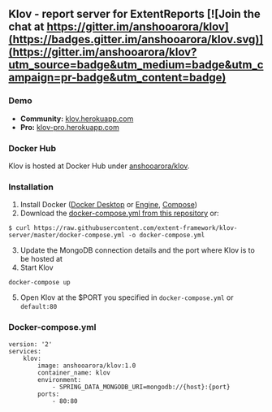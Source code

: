 ## Klov - report server for ExtentReports   [![Join the chat at https://gitter.im/anshooarora/klov](https://badges.gitter.im/anshooarora/klov.svg)](https://gitter.im/anshooarora/klov?utm_source=badge&utm_medium=badge&utm_campaign=pr-badge&utm_content=badge)

### Demo

* **Community:**  [klov.herokuapp.com](https://klov.herokuapp.com/projects)
* **Pro:**  [klov-pro.herokuapp.com](https://klov-pro.herokuapp.com/projects)

### Docker Hub

Klov is hosted at Docker Hub under [anshooarora/klov](https://hub.docker.com/r/anshooarora/klov).

### Installation

1. Install Docker ([Docker Desktop](https://docs.docker.com/desktop/) or [Engine](https://docs.docker.com/engine/), [Compose](https://docs.docker.com/compose/))
2. Download the [docker-compose.yml from this repository](https://github.com/extent-framework/klov-server/blob/master/docker-compose.yml) or:

```
$ curl https://raw.githubusercontent.com/extent-framework/klov-server/master/docker-compose.yml -o docker-compose.yml
```

3. Update the MongoDB connection details and the port where Klov is to be hosted at
4. Start Klov

```
docker-compose up
```

5. Open Klov at the $PORT you specified in `docker-compose.yml` or `default:80`

### Docker-compose.yml

```
version: '2'
services:
    klov:
        image: anshooarora/klov:1.0
        container_name: klov
        environment:
            - SPRING_DATA_MONGODB_URI=mongodb://{host}:{port}
        ports:
            - 80:80
```
